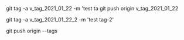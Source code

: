 



git tag -a v_tag_2021_01_22 -m 'test ta
git push origin v_tag_2021_01_22

git tag -a v_tag_2021_01_22_2 -m 'test tag-2'

git push origin --tags